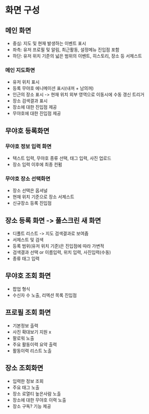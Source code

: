 # 화면 구성

## 메인 화면
- 중심: 지도 및 현재 발생하는 이벤트 표시
- 좌측: 유저 프로필 및 알림, 최근활동, 설정메뉴 진입점 포함
- 하단: 유저 위치 기준의 넓은 범위의 이벤트, 히스토리, 장소 등 서제스트

### 메인 지도화면
- 유저 위치 표시
- 등록 무야호 에니메이션 표시(내꺼 + 남의꺼)
- 인근의 장소 표시 -> 현재 위치 외부 영역으로 이동시에 수동 갱신 트리거
- 장소 검색결과 표시
- 장소에 대한 진입점 제공
- 무야호에 대한 진입점 제공

## 무야호 등록화면

### 무야호 정보 입력 화면
- 텍스트 입력, 무야호 종류 선택, 태그 입력, 사진 업로드
- 장소 입력 이후에 최종 컨펌

### 무야호 장소 선택화면
- 장소 선택은 옵셔널
- 현재 위치 기준으로 장소 서제스트
- 신규장소 등록 진입점

## 장소 등록 화면 -> 풀스크린 새 화면
- 디폴트 리스트 -> 지도 검색결과로 보여줌
- 서제스트 및 검색
- 등록 범위(유저 위치 기준)은 진입점에 따라 가변적
- 검색결과 선택 or 이름입력, 위치 입력, 사진입력(수동)
- 종류 태그 입력

## 무야호 조회 화면
- 팝업 형식
- 수신자 수 노출, 리엑션 목록 진입점

## 프로필 조회 화면
- 기본정보 출력
- 사진 확대보기 지원 x
- 팔로워 노출
- 주요 활동이력 요약 출력
- 활동이력 리스트 노출

## 장소 조회화면
- 입력한 정보 조회
- 주요 태그 노출
- 장소 로열티 높은사람 노출
- 장소에 대한 무야호 이력 노출
- 장소 구독? 기능 제공
